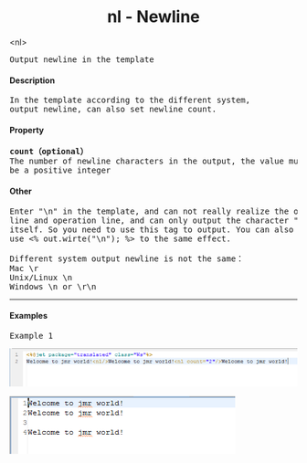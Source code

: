 # <div align="center">nl - Newline</div> #

&lt;nl&gt;
<pre>
Output newline in the template
</pre>

#### Description ####

<pre>
In the template according to the different system, 
output newline, can also set newline count.
</pre>

#### Property ####

<pre>
<b>count（optional）</b>
The number of newline characters in the output, the value must 
be a positive integer
</pre>

#### Other ####

<pre>
Enter "\n" in the template, and can not really realize the output 
line and operation line, and can only output the character "\n" 
itself. So you need to use this tag to output. You can also 
use &lt;% out.wirte("\n"); %&gt; to the same effect.

Different system output newline is not the same：
Mac \r
Unix/Linux \n
Windows \n or \r\n
</pre>

----------

#### Examples ####

<pre>
Example 1
</pre>


![](image/nl_tag_template1.png)

![](image/nl_tag_result1.png)